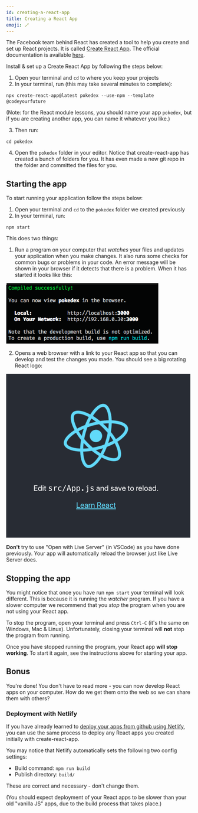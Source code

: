 ```yaml
---
id: creating-a-react-app
title: Creating a React App
emoji: 🪄
---
```


The Facebook team behind React has created a tool to help you create and set up React projects. It is called [Create React App](https://create-react-app.dev/). The official documentation is available [here](https://create-react-app.dev/docs/getting-started).

Install & set up a Create React App by following the steps below:

1. Open your terminal and `cd` to where you keep your projects
2. In your terminal, run (this may take several minutes to complete):

```
npx create-react-app@latest pokedex --use-npm --template @codeyourfuture
```

(Note: for the React module lessons, you should name your app `pokedex`, but if you are creating another app, you can name it whatever you like.)

3. Then run:

```
cd pokedex
```

4. Open the `pokedex` folder in your editor. Notice that create-react-app has created a bunch of folders for you. It has even made a new git repo in the folder and committed the files for you.

## Starting the app

To start running your application follow the steps below:

1. Open your terminal and `cd` to the `pokedex` folder we created previously
2. In your terminal, run:

```
npm start
```

This does two things:

1. Run a program on your computer that _watches_ your files and updates your application when you make changes. It also runs some checks for common bugs or problems in your code. An error message will be shown in your browser if it detects that there is a problem. When it has started it looks like this:

![Create-React-App started in the terminal](create-react-app-started-terminal.png)

2. Opens a web browser with a link to your React app so that you can develop and test the changes you made. You should see a big rotating React logo:

![Create-React-App started in the browser](create-react-app-started-browser.png)

**Don't** try to use "Open with Live Server" (in VSCode) as you have done previously. Your app will automatically reload the browser just like Live Server does.

## Stopping the app

You might notice that once you have run `npm start` your terminal will look different. This is because it is running the _watcher_ program. If you have a slower computer we recommend that you _stop_ the program when you are not using your React app.

To stop the program, open your terminal and press `Ctrl-C` (it's the same on Windows, Mac & Linux). Unfortunately, closing your terminal will **not** stop the program from running.

Once you have stopped running the program, your React app **will stop working**. To start it again, see the instructions above for starting your app.

## Bonus

You're done! You don't have to read more - you can now develop React apps on your computer. How do we get them onto the web so we can share them with others?

### Deployment with Netlify

If you have already learned to [deploy your apps from github using Netlify](./deployment/netlify/index.md), you can use the same process to deploy any React apps you created initially with create-react-app.

You may notice that Netlify automatically sets the following two config settings:

- Build command: `npm run build`
- Publish directory: `build/`

These are correct and necessary - don't change them.

(You should expect deployment of your React apps to be slower than your old "vanilla JS" apps, due to the build process that takes place.)
